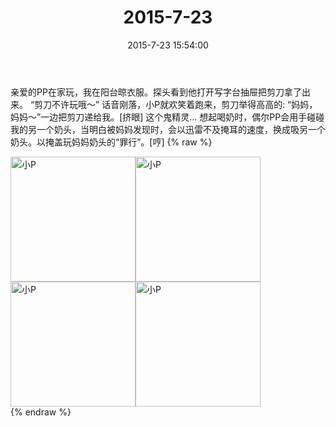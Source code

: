 ﻿---
title: 2015-7-23
date: 2015-7-23 15:54:00
tags:
categories: 妈妈
---
亲爱的PP在家玩，我在阳台晾衣服。探头看到他打开写字台抽屉把剪刀拿了出来。
“剪刀不许玩哦～”
话音刚落，小P就欢笑着跑来，剪刀举得高高的:
“妈妈，妈妈～”一边把剪刀递给我。[挤眼]
这个鬼精灵…
想起喝奶时，偶尔PP会用手碰碰我的另一个奶头，当明白被妈妈发现时，会以迅雷不及掩耳的速度，换成吸另一个奶头。以掩盖玩妈妈奶头的“罪行”。[哼]
{% raw %}
<div style="width:500 px">
<div style="float:left; width:100 px"><img src="/images/微信图片_20171011101641.jpg" width="200" alt="小P"></div>
<div style="float:left; width:100 px"><img src="/images/微信图片_20171011101654.jpg" width="200" alt="小P"></div>
<div style="float:left; width:100 px"><img src="/images/微信图片_20171011101704.jpg" width="200" alt="小P"></div>
<div style="float:left; width:100 px"><img src="/images/微信图片_20171011101713.jpg" width="200" alt="小P"></div>
<div style="clear:both"></div>
</div>
{% endraw %}